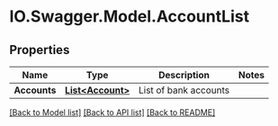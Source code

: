 # IO.Swagger.Model.AccountList
## Properties

Name | Type | Description | Notes
------------ | ------------- | ------------- | -------------
**Accounts** | [**List&lt;Account&gt;**](Account.md) | List of bank accounts | 

[[Back to Model list]](../README.md#documentation-for-models) [[Back to API list]](../README.md#documentation-for-api-endpoints) [[Back to README]](../README.md)

